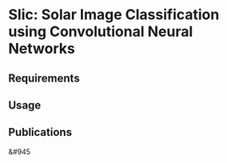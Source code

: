 # Slic: Solar Image Classification using Convolutional Neural Networks

## Requirements

## Usage

## Publications
&#945
